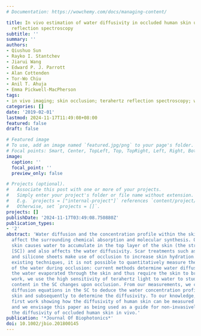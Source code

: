 ```yaml
---
# Documentation: https://wowchemy.com/docs/managing-content/

title: In vivo estimation of water diffusivity in occluded human skin using terahertz
  reflection spectroscopy
subtitle: ''
summary: ''
authors:
- Qiushuo Sun
- Rayko I. Stantchev
- Jiarui Wang
- Edward P. J. Parrott
- Alan Cottenden
- Tor-Wo Chiu
- Anil T. Ahuja
- Emma Pickwell-MacPherson
tags:
- in vivo imaging; skin occlusion; terahertz reflection spectroscopy; water diffusivity
categories: []
date: '2019-02-01'
lastmod: 2024-11-17T11:49:08+08:00
featured: false
draft: false

# Featured image
# To use, add an image named `featured.jpg/png` to your page's folder.
# Focal points: Smart, Center, TopLeft, Top, TopRight, Left, Right, BottomLeft, Bottom, BottomRight.
image:
  caption: ''
  focal_point: ''
  preview_only: false

# Projects (optional).
#   Associate this post with one or more of your projects.
#   Simply enter your project's folder or file name without extension.
#   E.g. `projects = ["internal-project"]` references `content/project/deep-learning/index.md`.
#   Otherwise, set `projects = []`.
projects: []
publishDate: '2024-11-17T03:49:08.750880Z'
publication_types:
- '2'
abstract: 'Water diffusion and the concentration profile within the skin significantly
  affect the surrounding chemical absorption and molecular synthesis. Occluding the
  skin causes water to accumulate in the top layer of the skin (the stratum corneum
  [SC]) and also affects the water diffusivity. Scar treatments such as silicone gel
  and silicone sheets make use of occlusion to increase skin hydration. However with
  existing techniques, it is not possible to quantitatively measure the diffusivity
  of the water during occlusion: current methods determine water diffusivity by measuring
  the water evaporated through the skin and thus require the skin to breathe. In this
  work, we use the high sensitivity of terahertz light to water to study how the water
  content in the SC changes upon occlusion. From our measurements, we can solve the
  diffusion equations in the SC to deduce the water concentration profile in occluded
  skin and subsequently to determine the diffusivity. To our knowledge, this is the
  first work showing how the diffusivity of human skin can be measured during occlusion
  and we envisage this paper as being used as a guide for non-invasively determining
  the diffusivity of occluded human skin in vivo.'
publication: '*Journal Of Biophotonics*'
doi: 10.1002/jbio.201800145
---
```

